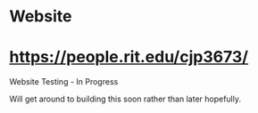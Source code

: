 # Website
# https://people.rit.edu/cjp3673/
Website Testing - In Progress

Will get around to building this soon rather than later hopefully.
